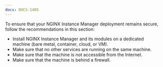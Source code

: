 ```yaml
---
docs: DOCS-1405
---
```


To ensure that your NGINX Instance Manager deployment remains secure, follow the recommendations in this section:

- Install NGINX Instance Manager and its modules on a dedicated machine (bare metal, container, cloud, or VM).
- Make sure that no other services are running on the same machine.
- Make sure that the machine is not accessible from the Internet.
- Make sure that the machine is behind a firewall.

